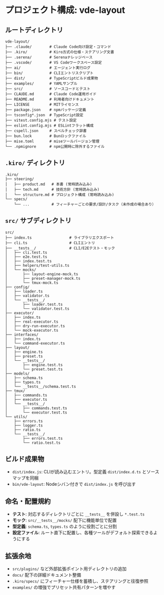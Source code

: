 # プロジェクト構成: vde-layout

## ルートディレクトリ
```
vde-layout/
├── .claude/        # Claude Code向け設定・コマンド
├── .kiro/          # Kiro方式の仕様・ステアリング文書
├── .serena/        # Serenaナレッジベース
├── .vscode/        # VS Codeワークスペース設定
├── ai/             # エージェント実行ログ
├── bin/            # CLIエントリスクリプト
├── dist/           # TypeScriptビルド成果物
├── examples/       # YAMLサンプル
├── src/            # ソースコードとテスト
├── CLAUDE.md       # Claude Code運用ガイド
├── README.md       # 利用者向けドキュメント
├── LICENSE         # MITライセンス
├── package.json    # npmパッケージ定義
├── tsconfig*.json  # TypeScript設定
├── vitest.config.mjs # テスト設定
├── eslint.config.mjs # ESLintフラット構成
├── cspell.json     # スペルチェック辞書
├── bun.lock        # Bunロックファイル
├── mise.toml       # miseツールバージョン管理
└── .npmignore      # npm公開時に除外するファイル
```

## `.kiro/` ディレクトリ
```
.kiro/
├── steering/
│   ├── product.md   # 本書 (常時読み込み)
│   ├── tech.md      # 技術方針 (常時読み込み)
│   └── structure.md # プロジェクト構成 (常時読み込み)
└── specs/
    └── ...          # フィーチャーごとの要求/設計/タスク（未作成の場合あり）
```

## `src/` サブディレクトリ
```
src/
├── index.ts                 # ライブラリエクスポート
├── cli.ts                   # CLIエントリ
├── __tests__/               # CLI/E2Eテスト・モック
│   ├── cli.test.ts
│   ├── e2e.test.ts
│   ├── index.test.ts
│   ├── helpers/test-utils.ts
│   └── mocks/
│       ├── layout-engine-mock.ts
│       ├── preset-manager-mock.ts
│       └── tmux-mock.ts
├── config/
│   ├── loader.ts
│   ├── validator.ts
│   └── __tests__/
│       ├── loader.test.ts
│       └── validator.test.ts
├── executor/
│   ├── index.ts
│   ├── real-executor.ts
│   ├── dry-run-executor.ts
│   └── mock-executor.ts
├── interfaces/
│   ├── index.ts
│   └── command-executor.ts
├── layout/
│   ├── engine.ts
│   ├── preset.ts
│   └── __tests__/
│       ├── engine.test.ts
│       └── preset.test.ts
├── models/
│   ├── schema.ts
│   ├── types.ts
│   └── __tests__/schema.test.ts
├── tmux/
│   ├── commands.ts
│   ├── executor.ts
│   └── __tests__/
│       ├── commands.test.ts
│       └── executor.test.ts
└── utils/
    ├── errors.ts
    ├── logger.ts
    ├── ratio.ts
    └── __tests__/
        ├── errors.test.ts
        └── ratio.test.ts
```

## ビルド成果物
- `dist/index.js`: CLIが読み込むエントリ。型定義 `dist/index.d.ts` とソースマップを同梱
- `bin/vde-layout`: Nodeシバン付きで `dist/index.js` を呼び出す

## 命名・配置規約
- **テスト**: 対応するディレクトリごとに `__tests__` を併設し `*.test.ts`
- **モック**: `src/__tests__/mocks/` 配下に機能単位で配置
- **型定義**: `schema.ts`, `types.ts` のように役割ごとに分割
- **設定ファイル**: ルート直下に配置し、各種ツールがデフォルト探索できるようにする

## 拡張余地
- `src/plugins/` など外部拡張ポイント用ディレクトリの追加
- `docs/` 配下の詳細ドキュメント整備
- `.kiro/specs/` にフィーチャー仕様を蓄積し、ステアリングと往復参照
- `examples/` の増強でプリセット共有パターンを増やす
